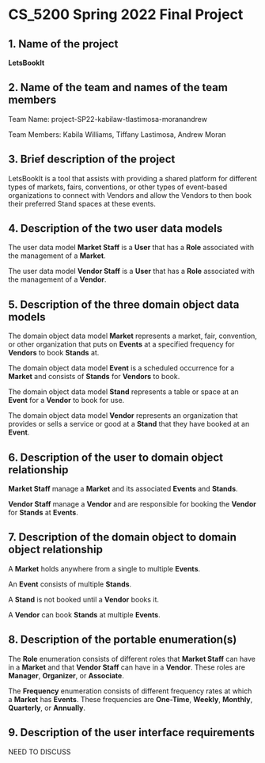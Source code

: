 # CS_5200 Spring 2022 Final Project

## 1. Name of the project

**LetsBookIt**

## 2. Name of the team and names of the team members

Team Name: project-SP22-kabilaw-tlastimosa-moranandrew

Team Members: Kabila Williams, Tiffany Lastimosa, Andrew Moran

## 3. Brief description of the project

LetsBookIt is a tool that assists with providing a shared platform for different types of markets, fairs, conventions, or other types of event-based organizations to connect with Vendors and allow the Vendors to then book their preferred Stand spaces at these events.

## 4. Description of the two user data models

The user data model **Market Staff** is a **User** that has a **Role** associated with the management of a **Market**.

The user data model **Vendor Staff** is a **User** that has a **Role** associated with the management of a **Vendor**.

## 5. Description of the three domain object data models

The domain object data model **Market** represents a market, fair, convention, or other organization that puts on **Events** at a specified frequency for **Vendors** to book **Stands** at.

The domain object data model **Event** is a scheduled occurrence for a **Market** and consists of **Stands** for **Vendors** to book.

The domain object data model **Stand** represents a table or space at an **Event** for a **Vendor** to book for use.

The domain object data model **Vendor** represents an organization that provides or sells a service or good at a **Stand** that they have booked at an **Event**.

## 6. Description of the user to domain object relationship

**Market Staff** manage a **Market** and its associated **Events** and **Stands**.

**Vendor Staff** manage a **Vendor** and are responsible for booking the **Vendor** for **Stands** at **Events**.

## 7. Description of the domain object to domain object relationship

A **Market** holds anywhere from a single to multiple **Events**.

An **Event** consists of multiple **Stands**.

A **Stand** is not booked until a **Vendor** books it.

A **Vendor** can book **Stands** at multiple **Events**.

## 8. Description of the portable enumeration(s)

The **Role** enumeration consists of different roles that **Market Staff** can have in a **Market** and that **Vendor Staff** can have in a **Vendor**. These roles are **Manager**, **Organizer**, or **Associate**.

The **Frequency** enumeration consists of different frequency rates at which a **Market** has **Events**. These frequencies are **One-Time**, **Weekly**, **Monthly**, **Quarterly**, or **Annually**.

## 9. Description of the user interface requirements

NEED TO DISCUSS

